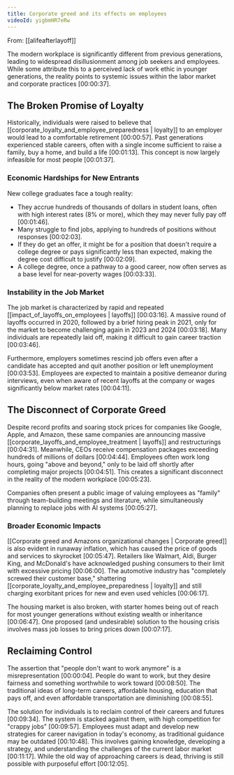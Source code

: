```yaml
---
title: Corporate greed and its effects on employees
videoId: yigbmHR7eRw
---
```


From: [[alifeafterlayoff]] <br/> 

The modern workplace is significantly different from previous generations, leading to widespread disillusionment among job seekers and employees. While some attribute this to a perceived lack of work ethic in younger generations, the reality points to systemic issues within the labor market and corporate practices <a class="yt-timestamp" data-t="00:00:37">[00:00:37]</a>.

## The Broken Promise of Loyalty

Historically, individuals were raised to believe that [[corporate_loyalty_and_employee_preparedness | loyalty]] to an employer would lead to a comfortable retirement <a class="yt-timestamp" data-t="00:00:57">[00:00:57]</a>. Past generations experienced stable careers, often with a single income sufficient to raise a family, buy a home, and build a life <a class="yt-timestamp" data-t="00:01:13">[00:01:13]</a>. This concept is now largely infeasible for most people <a class="yt-timestamp" data-t="00:01:37">[00:01:37]</a>.

### Economic Hardships for New Entrants

New college graduates face a tough reality:
*   They accrue hundreds of thousands of dollars in student loans, often with high interest rates (8% or more), which they may never fully pay off <a class="yt-timestamp" data-t="00:01:46">[00:01:46]</a>.
*   Many struggle to find jobs, applying to hundreds of positions without responses <a class="yt-timestamp" data-t="00:02:03">[00:02:03]</a>.
*   If they do get an offer, it might be for a position that doesn't require a college degree or pays significantly less than expected, making the degree cost difficult to justify <a class="yt-timestamp" data-t="00:02:09">[00:02:09]</a>.
*   A college degree, once a pathway to a good career, now often serves as a base level for near-poverty wages <a class="yt-timestamp" data-t="00:03:33">[00:03:33]</a>.

### Instability in the Job Market

The job market is characterized by rapid and repeated [[impact_of_layoffs_on_employees | layoffs]] <a class="yt-timestamp" data-t="00:03:16">[00:03:16]</a>. A massive round of layoffs occurred in 2020, followed by a brief hiring peak in 2021, only for the market to become challenging again in 2023 and 2024 <a class="yt-timestamp" data-t="00:03:18">[00:03:18]</a>. Many individuals are repeatedly laid off, making it difficult to gain career traction <a class="yt-timestamp" data-t="00:03:46">[00:03:46]</a>.

Furthermore, employers sometimes rescind job offers even after a candidate has accepted and quit another position or left unemployment <a class="yt-timestamp" data-t="00:03:53">[00:03:53]</a>. Employees are expected to maintain a positive demeanor during interviews, even when aware of recent layoffs at the company or wages significantly below market rates <a class="yt-timestamp" data-t="00:04:11">[00:04:11]</a>.

## The Disconnect of Corporate Greed

Despite record profits and soaring stock prices for companies like Google, Apple, and Amazon, these same companies are announcing massive [[corporate_layoffs_and_employee_treatment | layoffs]] and restructurings <a class="yt-timestamp" data-t="00:04:31">[00:04:31]</a>. Meanwhile, CEOs receive compensation packages exceeding hundreds of millions of dollars <a class="yt-timestamp" data-t="00:04:44">[00:04:44]</a>. Employees often work long hours, going "above and beyond," only to be laid off shortly after completing major projects <a class="yt-timestamp" data-t="00:04:51">[00:04:51]</a>. This creates a significant disconnect in the reality of the modern workplace <a class="yt-timestamp" data-t="00:05:23">[00:05:23]</a>.

Companies often present a public image of valuing employees as "family" through team-building meetings and literature, while simultaneously planning to replace jobs with AI systems <a class="yt-timestamp" data-t="00:05:27">[00:05:27]</a>.

### Broader Economic Impacts

[[Corporate greed and Amazons organizational changes | Corporate greed]] is also evident in runaway inflation, which has caused the price of goods and services to skyrocket <a class="yt-timestamp" data-t="00:05:47">[00:05:47]</a>. Retailers like Walmart, Aldi, Burger King, and McDonald's have acknowledged pushing consumers to their limit with excessive pricing <a class="yt-timestamp" data-t="00:06:00">[00:06:00]</a>. The automotive industry has "completely screwed their customer base," shattering [[corporate_loyalty_and_employee_preparedness | loyalty]] and still charging exorbitant prices for new and even used vehicles <a class="yt-timestamp" data-t="00:06:17">[00:06:17]</a>.

The housing market is also broken, with starter homes being out of reach for most younger generations without existing wealth or inheritance <a class="yt-timestamp" data-t="00:06:47">[00:06:47]</a>. One proposed (and undesirable) solution to the housing crisis involves mass job losses to bring prices down <a class="yt-timestamp" data-t="00:07:17">[00:07:17]</a>.

## Reclaiming Control

The assertion that "people don't want to work anymore" is a misrepresentation <a class="yt-timestamp" data-t="00:00:04">[00:00:04]</a>. People do want to work, but they desire fairness and something worthwhile to work toward <a class="yt-timestamp" data-t="00:08:50">[00:08:50]</a>. The traditional ideas of long-term careers, affordable housing, education that pays off, and even affordable transportation are diminishing <a class="yt-timestamp" data-t="00:08:55">[00:08:55]</a>.

The solution for individuals is to reclaim control of their careers and futures <a class="yt-timestamp" data-t="00:09:34">[00:09:34]</a>. The system is stacked against them, with high competition for "crappy jobs" <a class="yt-timestamp" data-t="00:09:57">[00:09:57]</a>. Employees must adapt and develop new strategies for career navigation in today's economy, as traditional guidance may be outdated <a class="yt-timestamp" data-t="00:10:48">[00:10:48]</a>. This involves gaining knowledge, developing a strategy, and understanding the challenges of the current labor market <a class="yt-timestamp" data-t="00:11:17">[00:11:17]</a>. While the old way of approaching careers is dead, thriving is still possible with purposeful effort <a class="yt-timestamp" data-t="00:12:05">[00:12:05]</a>.